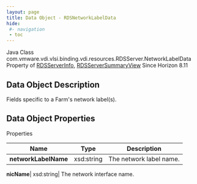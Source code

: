 ```yaml
---
layout: page
title: Data Object - RDSNetworkLabelData
hide:
 #- navigation
 - toc
---
```






Java Class
    com.vmware.vdi.vlsi.binding.vdi.resources.RDSServer.NetworkLabelData
Property of
     [RDSServerInfo](vdi.resources.RDSServer.RDSServerInfo.md#field_detail), [RDSServerSummaryView](vdi.resources.RDSServer.RDSServerSummaryView.md#field_detail)
Since 
    Horizon 8.11

## Data Object Description 

Fields specific to a Farm's network label(s). 

## Data Object Properties

Properties

Name |  Type |  Description   
---|---|---  
**networkLabelName**|  xsd:string|  The network label name.   
  
**nicName**|  xsd:string|  The network interface name.   
  
  

  

